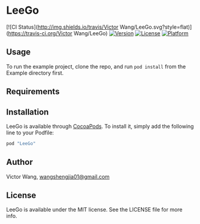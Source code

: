 # LeeGo

[![CI Status](http://img.shields.io/travis/Victor Wang/LeeGo.svg?style=flat)](https://travis-ci.org/Victor Wang/LeeGo)
[![Version](https://img.shields.io/cocoapods/v/LeeGo.svg?style=flat)](http://cocoapods.org/pods/LeeGo)
[![License](https://img.shields.io/cocoapods/l/LeeGo.svg?style=flat)](http://cocoapods.org/pods/LeeGo)
[![Platform](https://img.shields.io/cocoapods/p/LeeGo.svg?style=flat)](http://cocoapods.org/pods/LeeGo)

## Usage

To run the example project, clone the repo, and run `pod install` from the Example directory first.

## Requirements

## Installation

LeeGo is available through [CocoaPods](http://cocoapods.org). To install
it, simply add the following line to your Podfile:

```ruby
pod "LeeGo"
```

## Author

Victor Wang, wangshengjia01@gmail.com

## License

LeeGo is available under the MIT license. See the LICENSE file for more info.
